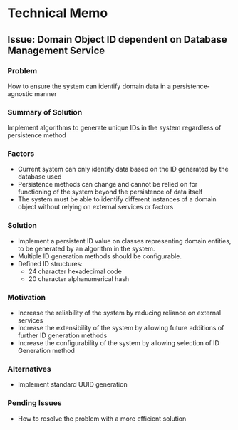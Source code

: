 # Technical Memo

## Issue: Domain Object ID dependent on Database Management Service

### Problem

How to ensure the system can identify domain data in a persistence-agnostic manner

### Summary of Solution

Implement algorithms to generate unique IDs in the system regardless of persistence method

### Factors

* Current system can only identify data based on the ID generated by the database used
* Persistence methods can change and cannot be relied on for functioning of the system beyond the persistence of data itself
* The system must be able to identify different instances of a domain object without relying on external services or factors


### Solution

* Implement a persistent ID value on classes representing domain entities, to be generated by an algorithm in the system.
* Multiple ID generation methods should be configurable. 
* Defined ID structures:
  * 24 character hexadecimal code
  * 20 character alphanumerical hash

### Motivation

* Increase the reliability of the system by reducing reliance on external services
* Increase the extensibility of the system by allowing future additions of further ID generation methods
* Increase the configurability of the system by allowing selection of ID Generation method

### Alternatives

* Implement standard UUID generation

### Pending Issues

* How to resolve the problem with a more efficient solution